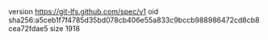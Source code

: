 version https://git-lfs.github.com/spec/v1
oid sha256:a5ceb1f7f4785d35bd078cb406e55a833c9bccb988986472cd8cb8cea72fdae5
size 1918
